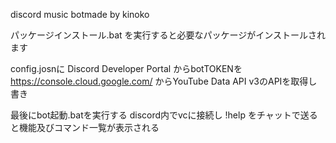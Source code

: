 discord music botmade by kinoko
 
パッケージインストール.bat を実行すると必要なパッケージがインストールされます

config.josnに 
              Discord Developer Portal からbotTOKENを
              https://console.cloud.google.com/ からYouTube Data API v3のAPIを取得し書き
              
最後にbot起動.batを実行する
discord内でvcに接続し !help をチャットで送ると機能及びコマンド一覧が表示される